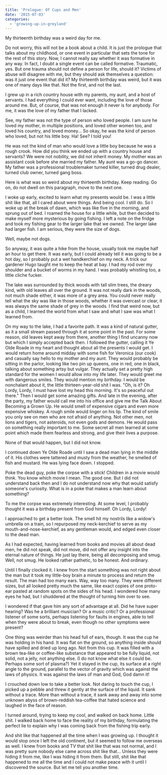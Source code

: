 ```yaml
---
title: 'Prologue: Of Cups and Men'
date: '2015-07-03'
categories:
  - 'growing-up-in-greyland'
---
```


My thirteenth birthday was a weird day for me.

<!-- truncate -->


Do not worry, this will not be a book about a child. It is just the prologue
that talks about my childhood, or one event in particular that sets the tone for
the rest of this story. Now, I cannot really say whether it was formative in any
way. In fact, I doubt a single event can be called formative. Traumatic, yes.
But one trauma should not define a person for life, should it? Victims of abuse
will disagree with me, but they should ask themselves a question: was it just
one event that did it? My thirteenth birthday was weird, but it was one of many
days like that. Not the first, and not the last.

I grew up in a rich country house with my parents, my aunt, and a host of
servants. I had everything I could ever want, including the love of those around
me. But, of course, that was not enough it never is for anybody. For me, it was
the love of my father that I lacked.

See, my father was not the type of person who loved people. I am sure he loved
my mother, in multiple positions, and loved other women too, and loved his
country, and loved money... So okay, he was the kind of person who loved, but
not his little boy. Ha! See? I told you!

He was not the kind of man who would love a little boy because he was a rough
crook. How did you think we ended up with a country house and servants? We were
not nobility, we did not inherit money. My mother was an assistant cook before
she married my father. My aunt was a go-go dancer. My father was a professional
troublemaker turned killer, turned drug dealer, turned club owner, turned gang
boss.

Here is what was so weird about my thirteenth birthday. Keep reading. Go on, do
not dwell on this paragraph, move to the next one.

I woke up early, excited to learn what my presents would be. I was a little shit
like that, all I cared about were things. And being cool. I still do. So I woke
up at the break of dawn, which was like five in the morning, and sprung out of
bed. I roamed the house for a little while, but then decided to make myself more
mysterious by going fishing. I left a note on the fridge and took my fishing
gear to the larger lake that we owned. The larger lake had larger fish. I am
serious, they were the size of dogs.

Well, maybe not dogs.

So anyway, it was quite a hike from the house, usually took me maybe half an
hour to get there. It was early, but I could already tell it was going to be a
hot day, so I probably put a wet handkerchief on my neck. A trick our gardener
Hugo taught me to keep the heat at bay. I had my rod over my shoulder and a
bucket of worms in my hand. I was probably whistling too, a little cliche
fucker.

The lake was surrounded by thick woods with tall slim trees, the dreary kind,
with old leaves all over the ground. It was not really dark in the woods, not
much shade either, it was more of a grey area. You could never really tell what
the sky was like in those woods, whether it was overcast or clear, it was always
the same shade of grey in the woods. I find that weird now, but as a child, I
learned the world from what I saw and what I saw was what I learned from.

On my way to the lake, I had a favorite path. It was a kind of natural gutter,
as it a small stream passed through it at some point in the past. For some
reason, old leaves kept away from there, another thing I find uncanny now but
which I simply accepted back then. I followed the gutter, calling it Ye Olde
Roade in my heart and thought about all the presents I would get. I would return
home around midday with some fish for Veronica (our cook) and casually say hello
to my mother and my aunt. They would probably be sitting in the parlor, looking
like two pin up queens, one in red, one in black, talking about something artsy
but vulgar. They actually set a pretty high standard for the women I would allow
into my life later. They would greet me with dangerous smiles. They would
mention my birthday. I would be nonchalant about it, the little
thirteen-year-old shit I was. "Oh, is it? Oh Lordy, Lordy, I must have lost my
head this morning. It's so peaceful out there." Then I would get some amazing
gifts. And late in the evening, after the party, my father would call me into
his office and give me the Talk About Becoming a Grown Up. He would smell of
expensive cigars and even more expensive whiskey. A rough smile would linger on
his lip. The kind of smile you only see on men who are not afraid of anything.
Not other men, not lions and tigers, not asteroids, not even gods and demons. He
would pass on something really important to me. Some secret all men learned at
some point which made them fearless and strong, and give their lives a purpose.

None of that would happen, but I did not know.

I continued down Ye Olde Roade until I saw a dead man lying in the middle of it.
His clothes were tattered and musty from the weather, he smelled of fish and
mustard. He was lying face down. I stopped.

Poke the dead guy, poke the corpse with a stick! Children in a movie would
think. You know which movie I mean. The good one. But I did not understand back
then and I do not understand now why that would satisfy someone's curiosity.
What is in a poke that makes a man learn about something?

To me the corpse was extremely interesting. At some level, I probably thought it
was a birthday present from God himself. Oh Lordy, Lordy!

I approached to get a better look. The smell hit my nostrils like a widow's
umbrella on a train, so I repurposed my neck-kerchief to serve as my
mouth-and-nose-kerchief, as any gentleman would, and edged even closer to the
dead man.

As I had expected, having learned from books and movies all about dead men, he
did not speak, did not move, did not offer any insight into the eternal nature
of things. He just lay there, being all decomposing and smug. Well, not smug. He
looked rather pathetic, to be honest. And ordinary.

Until I finally clocked it. I knew from the start something was not right about
the man but it took my little-boy brain a minute to process and return the
result. The man had too many ears. Way, way too many. They were different sizes,
but all looked pretty much the same, like exact copies of one proto-ear pasted
at random spots on the sides of his head. I wondered how many eyes he had, but I
shuddered at the thought of turning him over to see.

I wondered if that gave him any sort of advantage at all. Did he have super
hearing? Was he a brilliant musician? Or a music critic? Or a professional
listener of some sorts, perhaps listening for faults in engines, able to tell
when they were about to break, even though no other symptoms were present?

One thing was weirder than his head full of ears, though. It was the cup he was
holding in his hand. It was flat on the ground, so anything inside should have
spilled and dried up long ago. Not from this cup. It was filled with a brown
tea-like or coffee-like substance that appeared to be fully liquid, not solid,
not a jelly, not anything else. (I do not know what else it could be. Perhaps
some sort of plasma?) Yet it stayed in the cup, its surface at a right angle to
the ground, parallel to the vector of gravity which was against the laws of
physics. It was against the laws of man and God, God damn it!

I crouched down low to take a better look. Not daring to touch the cup, I picked
up a pebble and threw it gently at the surface of the liquid. It sank without a
trace. More than without a trace, it sank away and away into some unknown abyss
of brown-reddish tea-coffee that hated science and laughed in the face of
reason.

I turned around, trying to keep my cool, and walked on back home. Little shit. I
walked back home to face the reality of my birthday, formulating the perfect lie
to explain why I was coming back from the fishing trip early.

And shit like that happened all the time when I was growing up. I thought it
would stop once I left the old continent, but it seemed to follow me overseas as
well. I knew from books and TV that shit like that was not normal, and I was
pretty sure nobody else came across shit like that... Unless they were hiding it
from me, like I was hiding it from them. But still, shit like that happened to
me all the time and I could not make peace with it until I discovered the
source. But let me tell you another time.
